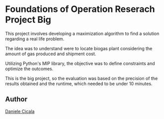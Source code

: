 # Foundations of Operation Reserach Project Big

This project involves developing a maximization algorithm to find a solution regarding a real life problem.

The idea was to understand were to locate biogas plant considering the amount of gas produced and shipment cost.

Utilizing Python's MIP library, the objective was to define constraints and optimize the outcomes.

This is the big project, so the evaluation was based on the precision of the results obtained and the runtime, which needed to be under 10 minutes.

## Author

[Daniele Cicala](https://github.com/99-Daniele)
